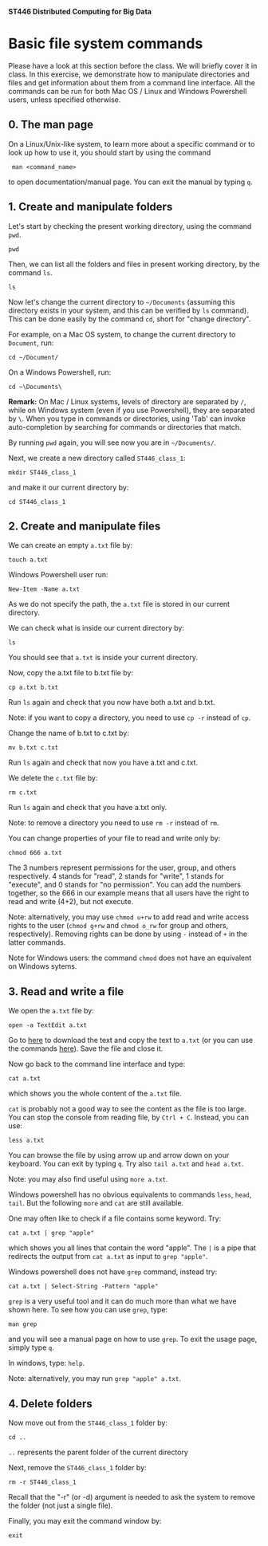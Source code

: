 **ST446 Distributed Computing for Big Data**
# Basic file system commands

Please have a look at this section before the class. We will briefly cover it in class.
In this exercise, we demonstrate how to manipulate directories and files and get information about them from a command line interface.
All the commands can be run for both Mac OS / Linux and Windows Powershell users, unless specified otherwise.

## 0. The man page
On a Linux/Unix-like system, to learn more about a specific command or to look up how to use it, you should start by using the command
```
 man <command_name>
```
to open documentation/manual page.
You can exit the manual by typing `q`.

## 1. Create and manipulate folders

Let's start by checking the present working directory, using the command `pwd`.
```
pwd
```
Then, we can list all the folders and files in present working directory, by the command `ls`.
```
ls
```
Now let's change the current directory to `~/Documents` (assuming this directory exists in your system, and this can be verified by `ls` command). This can be done easily by the command `cd`, short for "change directory".

For example, on a Mac OS system, to change the current directory to `Document`, run:
```
cd ~/Document/
```
On a Windows Powershell, run:
```
cd ~\Documents\
```
**Remark:** On Mac / Linux systems, levels of directory are separated by `/`, while on Windows system (even if you use Powershell), they are separated by `\`. When you type in commands or directories, using 'Tab' can invoke auto-completion by searching for commands or directories that match.

By running `pwd` again, you will see now you are in `~/Documents/`.

Next, we create a new directory called `ST446_class_1`:
```
mkdir ST446_class_1
```
and make it our current directory by:
```
cd ST446_class_1
```

## 2. Create and manipulate files

We can create an empty `a.txt` file by:
```
touch a.txt
```
Windows Powershell user run:
```
New-Item -Name a.txt
```

As we do not specify the path, the `a.txt` file is stored in our current directory.

We can check what is inside our current directory by:
```
ls
```
You should see that `a.txt` is inside your current directory.

Now, copy the a.txt file to b.txt file by:
```
cp a.txt b.txt
```
Run `ls` again and check that you now have both a.txt and b.txt.

Note: if you want to copy a directory, you need to use `cp -r` instead of `cp`.

Change the name of b.txt to c.txt by:
```
mv b.txt c.txt
```
Run `ls` again and check that now you have a.txt and c.txt.

We delete the `c.txt` file by:
```
rm c.txt
```
Run `ls` again and check that you have a.txt only.

Note: to remove a directory you need to use `rm -r` instead of `rm`.

You can change properties of your file to read and write only by:

```
chmod 666 a.txt
```
The 3 numbers represent permissions for the user, group, and others respectively.
4 stands for "read", 2 stands for "write", 1 stands for "execute", and 0 stands for "no permission". You can add the numbers together, so the 666 in our example means that all users have the right to read and write (4+2), but not execute.

Note: alternatively, you may use `chmod u+rw` to add read and write access rights to the user (`chmod g+rw` and `chmod o_rw` for group and others, respectively). Removing rights can be done by using `-` instead of `+` in the latter commands.

Note for Windows users: the command `chmod` does not have an equivalent on Windows sytems.

## 3. Read and write a file
We open the `a.txt` file by:
```
open -a TextEdit a.txt
```

Go to [here](https://raw.githubusercontent.com/bbejeck/hadoop-algorithms/master/src/shakespeare.txt) to download the text and copy the text to `a.txt` (or you can use the commands [here](basic_command_download_example.md)). Save the file and close it.

Now go back to the command line interface and type:
```
cat a.txt
```
which shows you the whole content of the `a.txt` file.

`cat` is probably not a good way to see the content as the file is too large. You can stop the console from reading file, by `Ctrl + C`. Instead, you can use:
```
less a.txt
```

You can browse the file by using arrow up and arrow down on your keyboard. You can exit by typing `q`. Try also `tail a.txt` and `head a.txt`.

Note: you may also find useful using `more a.txt`.

Windows powershell has no obvious equivalents to commands `less`, `head`, `tail`. But the following `more` and `cat` are still available.

One may often like to check if a file contains some keyword. Try:
```
cat a.txt | grep "apple"
```
which shows you all lines that contain the word "apple". The `|` is a pipe that redirects the output from `cat a.txt` as input to `grep "apple"`.

Windows powershell does not have `grep` command, instead try:
```
cat a.txt | Select-String -Pattern "apple"
```

`grep` is a very useful tool and it can do much more than what we have shown here. To see how you can use `grep`, type:
```
man grep
```
and you will see a manual page on how to use `grep`. To exit the usage page, simply type `q`.

In windows, type: `help`.

Note: alternatively, you may run `grep "apple" a.txt`.


## 4. Delete folders
Now move out from the `ST446_class_1` folder by:
```
cd ..
```
`..` represents the parent folder of the current directory

Next, remove the `ST446_class_1` folder by:
```
rm -r ST446_class_1
```
Recall that the "-r" (or -d) argument is needed to ask the system to remove the folder (not just a single file).

Finally, you may exit the command window by:
```
exit
```

